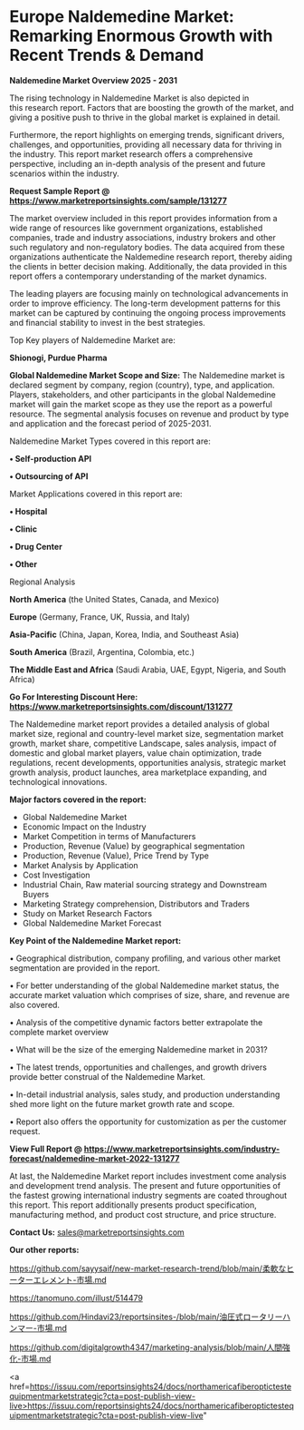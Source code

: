 # Europe Naldemedine Market: Remarking Enormous Growth with Recent Trends & Demand

<Strong> Naldemedine Market Overview 2025 - 2031</strong>

The rising technology in Naldemedine Market is also depicted in this research report. Factors that are boosting the growth of the market, and giving a positive push to thrive in the global market is explained in detail.

Furthermore, the report highlights on emerging trends, significant drivers, challenges, and opportunities, providing all necessary data for thriving in the industry. This report market research offers a comprehensive perspective, including an in-depth analysis of the present and future scenarios within the industry.

<strong>Request Sample Report @ <a href=https://www.marketreportsinsights.com/sample/131277>https://www.marketreportsinsights.com/sample/131277</a></strong>

The market overview included in this report provides information from a wide range of resources like government organizations, established companies, trade and industry associations, industry brokers and other such regulatory and non-regulatory bodies. The data acquired from these organizations authenticate the Naldemedine research report, thereby aiding the clients in better decision making. Additionally, the data provided in this report offers a contemporary understanding of the market dynamics.

The leading players are focusing mainly on technological advancements in order to improve efficiency. The long-term development patterns for this market can be captured by continuing the ongoing process improvements and financial stability to invest in the best strategies.

Top Key players of Naldemedine Market are:

<strong>Shionogi, Purdue Pharma</strong>

<strong><b>Global Naldemedine Market Scope and Size:</b></strong>
The Naldemedine market is declared segment by company, region (country), type, and application. Players, stakeholders, and other participants in the global Naldemedine market will gain the market scope as they use the report as a powerful resource. The segmental analysis focuses on revenue and product by type and application and the forecast period of 2025-2031.

Naldemedine Market Types covered in this report are:

<strong>• Self-production API

• Outsourcing of API</strong>

Market Applications covered in this report are:

<strong>• Hospital

• Clinic

• Drug Center

• Other</strong> 

Regional Analysis

<strong>North America</strong> (the United States, Canada, and Mexico)

<strong>Europe</strong> (Germany, France, UK, Russia, and Italy)

<strong>Asia-Pacific</strong> (China, Japan, Korea, India, and Southeast Asia)

<strong>South America</strong> (Brazil, Argentina, Colombia, etc.)

<strong>The Middle East and Africa</strong> (Saudi Arabia, UAE, Egypt, Nigeria, and South Africa)

<strong>Go For Interesting Discount Here: <a href=https://www.marketreportsinsights.com/discount/131277>https://www.marketreportsinsights.com/discount/131277</a></strong>

The Naldemedine market report provides a detailed analysis of global market size, regional and country-level market size, segmentation market growth, market share, competitive Landscape, sales analysis, impact of domestic and global market players, value chain optimization, trade regulations, recent developments, opportunities analysis, strategic market growth analysis, product launches, area marketplace expanding, and technological innovations.

<strong><b>Major factors covered in the report:</b></strong>
<ul>
  <li>Global Naldemedine Market </li>
  <li>Economic Impact on the Industry</li>
  <li>Market Competition in terms of Manufacturers</li>
  <li>Production, Revenue (Value) by geographical segmentation</li>
  <li>Production, Revenue (Value), Price Trend by Type</li>
  <li>Market Analysis by Application</li>
  <li>Cost Investigation</li>
  <li>Industrial Chain, Raw material sourcing strategy and Downstream Buyers</li>
  <li>Marketing Strategy comprehension, Distributors and Traders</li>
  <li>Study on Market Research Factors</li>
  <li>Global Naldemedine Market Forecast</li>
</ul>

<strong><b>Key Point of the Naldemedine Market report:</b></strong>

• Geographical distribution, company profiling, and various other market segmentation are provided in the report.

• For better understanding of the global Naldemedine market status, the accurate market valuation which comprises of size, share, and revenue are also covered.

• Analysis of the competitive dynamic factors better extrapolate the complete market overview

• What will be the size of the emerging Naldemedine market in 2031?

• The latest trends, opportunities and challenges, and growth drivers provide better construal of the Naldemedine Market.

• In-detail industrial analysis, sales study, and production understanding shed more light on the future market growth rate and scope.

• Report also offers the opportunity for customization as per the customer request.

<strong><b>View Full Report @ <a href=https://www.marketreportsinsights.com/industry-forecast/naldemedine-market-2022-131277>https://www.marketreportsinsights.com/industry-forecast/naldemedine-market-2022-131277</a></b></strong>


At last, the Naldemedine Market report includes investment come analysis and development trend analysis. The present and future opportunities of the fastest growing international industry segments are coated throughout this report. This report additionally presents product specification, manufacturing method, and product cost structure, and price structure.

<strong>Contact Us:</strong>
sales@marketreportsinsights.com

<strong>Our other reports:</strong>

<a href=https://github.com/sayysaif/new-market-research-trend/blob/main/柔軟なヒーターエレメント-市場.md>https://github.com/sayysaif/new-market-research-trend/blob/main/柔軟なヒーターエレメント-市場.md</a>

<a href=https://tanomuno.com/illust/514479>https://tanomuno.com/illust/514479</a>

<a href=https://github.com/Hindavi23/reportsinsites-/blob/main/油圧式ロータリーハンマー-市場.md>https://github.com/Hindavi23/reportsinsites-/blob/main/油圧式ロータリーハンマー-市場.md</a>

<a href=https://github.com/digitalgrowth4347/marketing-analysis/blob/main/人間強化-市場.md>https://github.com/digitalgrowth4347/marketing-analysis/blob/main/人間強化-市場.md</a>

<a href=https://issuu.com/reportsinsights24/docs/northamericafiberoptictestequipmentmarketstrategic?cta=post-publish-view-live>https://issuu.com/reportsinsights24/docs/northamericafiberoptictestequipmentmarketstrategic?cta=post-publish-view-live</a>"
